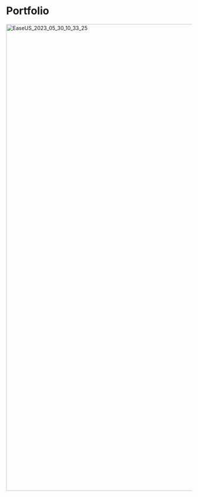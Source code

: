 # Portfolio
<img width="1262" alt="EaseUS_2023_05_30_10_33_25" src="https://github.com/DavidCathey/Portfolio/assets/83739280/9a056960-60ae-4ced-867b-f772020e40b2">
